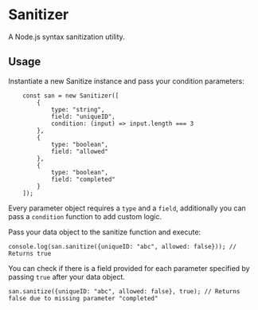 # Sanitizer
A Node.js syntax sanitization utility.

## Usage
Instantiate a new Sanitize instance and pass your condition parameters:
```
    const san = new Sanitizer([
        {
            type: "string",
            field: "uniqueID",
            condition: (input) => input.length === 3
        },
        {
            type: "boolean",
            field: "allowed"
        },
        {
            type: "boolean",
            field: "completed"
        }
    ]);
```
Every parameter object requires a ```type``` and a ```field```, additionally you can pass a ```condition``` function to add custom logic.

Pass your data object to the sanitize function and execute:
```
console.log(san.sanitize({uniqueID: "abc", allowed: false})); // Returns true
```

You can check if there is a field provided for each parameter specified by passing ```true``` after your data object.
```
san.sanitize({uniqueID: "abc", allowed: false}, true); // Returns false due to missing parameter "completed"
```
